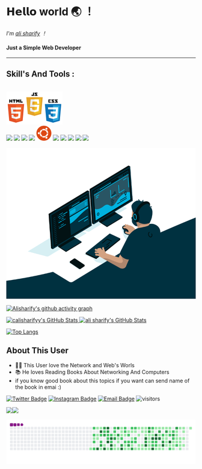 # 𝗛𝗲𝗹𝗹𝗼 <b>world</b> 🌏 ！ 

*I'm [ali sharify](https://github.com/alisharify7) ！*

#### Just a Simple Web Developer  

---

## Skill's And Tools :
<div>
  
    
<!-- 
<code><img  height="50" src="https://lenguajecss.com/assets/logo.svg"></code>
<code><img  height="50" src="http://soud.ir/filemanager/photos/shares/Armin%20zarei/1216733.png"></code>
<code><img height="50" src="https://cms.rootstack.com/sites/default/files/inline-images/javascript%20logo_0.png"></code>
 --> 
  
<code>
<img width="150" src="https://github.com/alisharify7/alisharify7/blob/main/doc-img/javascript-39396.png">
</code>
<code><img height="50" src="https://camo.githubusercontent.com/bec2c92468d081617cb3145a8f3d8103e268bca400f6169c3a68dc66e05c971e/68747470733a2f2f76352e676574626f6f7473747261702e636f6d2f646f63732f352e302f6173736574732f6272616e642f626f6f7473747261702d6c6f676f2d736861646f772e706e67"></code>  
<code><img height="40" src="https://naysan.ca/wp-content/uploads/2020/10/flask_banner.png"></code> 
<code><img height="50" src="https://upload.wikimedia.org/wikipedia/commons/thumb/0/0a/Python.svg/1200px-Python.svg.png"></code> 
<code><img height="50" src="https://www.britefish.net/wp-content/uploads/2019/07/logo-c-1.png"></code>
<code><img height="40" src="https://raw.githubusercontent.com/github/explore/80688e429a7d4ef2fca1e82350fe8e3517d3494d/topics/ubuntu/ubuntu.png"></code>
<code><img height="40" src="https://cdn.svgporn.com/logos/visual-studio-code.svg"></code>   
<code><img height="40" src="https://upload.wikimedia.org/wikipedia/commons/thumb/3/38/SQLite370.svg/1200px-SQLite370.svg.png"></code>    
<code><img height="40" src="https://www.freepnglogos.com/uploads/logo-mysql-png/logo-mysql-mysql-logo-png-images-are-download-crazypng-21.png"></code>    
<code><img height="40" src="https://www.jodayn.com/wp-content/uploads/2018/05/0009087_course-comptia-network-v6-n10-006-1.jpeg"></code>
<code><img height="40" src="https://static.djangoproject.com/img/logos/django-logo-negative.1d528e2cb5fb.png"></code>
</div>
<br>
<img width='650px' height='400px' src='https://raw.githubusercontent.com/CodeWithEmad/CodeWithEmad/main/code.gif' >

[![Alisharify's github activity graph](https://github-readme-activity-graph.cyclic.app/graph?username=alisharify7&theme=github-compact	)](https://github.com/alisharify7)


<a href="https://github.com/alisharify7">
  <img  src="https://github-readme-stats.vercel.app/api?username=alisharify7&show_icons=true&line_height=30&count_private=true&title_color=ab72c0&text_color=ab72c0&icon_color=6aa6f8&bg_color=22272e" alt="calisharifyy's GitHub Stats" />
</a>

<a href="https://github.com/alisharify7">
  <img  src="https://github-readme-stats.vercel.app/api/top-langs/?username=alisharify7&&hide=html&title_color=ab72c0&text_color=ab72c0&icon_color=6aa6f8&bg_color=22272e" alt="ali sharify's GitHub Stats" />
</a>


[![Top Langs](https://github-readme-stats.vercel.app/api/top-langs/?username=alisharify7&hide=html)](https://github.com/anuraghazra/github-readme-stats)


## About This User

- 👨‍💻 This User love the Network and Web's Worls
- :books: He loves Reading Books About Networking And Computers 
- if you know good book about this topics if you want can send name of the book in emai :)


[![Twitter Badge](https://img.shields.io/badge/-Twitter-1da1f2?style=flat-square&labelColor=1da1f2&logo=twitter&logoColor=white&link=https://twitter.com/Yaronzz)](https://twitter.com/alisharify7)
[![Instagram Badge](https://img.shields.io/badge/-Instagram-purple?style=flat&logo=instagram&logoColor=white&link=https://instagram.com/ali._.sharify/)](https://instagram.com/ali._.sharify)
[![Email Badge](https://img.shields.io/badge/-Email-c14438?style=flat-square&logo=Gmail&logoColor=white&link=mailto:yaronhuang@foxmail.com)](mailto:alisharifyoffcial@gmail.com)
![visitors](https://visitor-badge.laobi.icu/badge?page_id=alisharifyy)

<a href="https://www.twitter.com/alisharify7" target="_blank" rel="noreferrer"><img src="https://img.shields.io/twitter/follow/alisharify7?logo=twitter&style=for-the-badge&color=0891b2&labelColor=1c1917"/></a><a href="https://www.github.com/alisharify7" target="_blank" rel="noreferrer"><img src="https://img.shields.io/github/followers/alisharify7?logo=github&style=for-the-badge&color=0891b2&labelColor=1c1917" /></a>

![snake gif](https://github.com/alisharifyy/alisharifyy/blob/output/github-contribution-grid-snake.gif)

